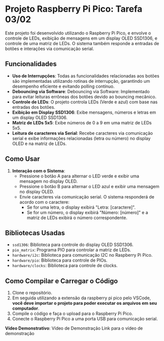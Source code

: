 # Projeto Raspberry Pi Pico: Tarefa 03/02

Este projeto foi desenvolvido utilizando o Raspberry Pi Pico, e envolve o controle de LEDs, exibição de mensagens em um display OLED SSD1306, e controle de uma matriz de LEDs. O sistema também responde a entradas de botões e interações via comunicação serial.

## Funcionalidades
- **Uso de Interrupções**: Todas as funcionalidades relacionadas aos botões são implementadas utilizando rotinas de interrupção, garantindo um desempenho eficiente e evitando polling contínuo.
- **Debouncing via Software**: Debouncing via Software: Implementado para evitar leituras errôneas dos botões devido ao bouncing mecânico.
- **Controle de LEDs**: O projeto controla LEDs (Verde e azul) com base nas entradas dos botões.
- **Exibição em Display SSD1306**: Exibe mensagens, números e letras em um display OLED SSD1306.
- **Matriz de LEDs 5x5**: Exibe números de 0 a 9 em uma matriz de LEDs 5x5.
- **Leitura de caracteres via Serial**: Recebe caracteres via comunicação serial e exibe informações relacionadas (letra ou número) no display OLED e na matriz de LEDs.

## Como Usar 
1. **Interação com o Sistema**:
   - Pressione o botão A para alternar o LED verde e exibir uma mensagem no display OLED.
   - Pressione o botão B para alternar o LED azul e exibir uma mensagem no display OLED.
   - Envie caracteres via comunicação serial. O sistema responderá de acordo com o caractere:
     - Se for uma letra, o display exibirá "Letra: [caractere]".
     - Se for um número, o display exibirá "Número: [número]" e a matriz de LEDs exibirá o número correspondente.

## Bibliotecas Usadas
- `ssd1306`: Biblioteca para controle do display OLED SSD1306.
- `pio_matrix`: Programa PIO para controlar a matriz de LEDs.
- `hardware/i2c`: Biblioteca para comunicação I2C no Raspberry Pi Pico.
- `hardware/pio`: Biblioteca para controle de PIOs.
- `hardware/clocks`: Biblioteca para controle de clocks.

## Como Compilar e Carregar o Código
1. Clone o repositório.
2. Em seguida utilizando a extensão da raspberry pi pico pelo VSCode, **você deve importar o projeto para poder executar os arquivos em seu computador**.
3. Compile o código e faça o upload para o Raspberry Pi Pico.
4. Conecte o Raspberry Pi Pico a uma porta USB para comunicação serial.

 **Vídeo Demonstrativo**:
Vídeo de Demonstração
Link para o vídeo de demonstração 


